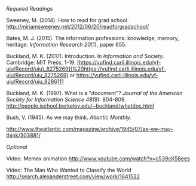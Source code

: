 *Required Readings*

Sweeney, M. (2014). How to read for grad school.
<http://miriamsweeney.net/2012/06/20/readforgradschool/>

Bates, M. J. (2015). The information professions: knowledge, memory,
heritage. *Information Research 20*(1), paper 655.

Buckland, M. K. (2017). Introduction. In *Information and Society*.
Cambridge: MIT Press, 1-19.
[https://vufind.carli.illinois.edu/vf-uiu/Record/uiu\_8275269](%20https://vufind.carli.illinois.edu/vf-uiu/Record/uiu_8275269)
or <https://vufind.carli.illinois.edu/vf-uiu/Record/uiu_8286111>

Buckland, M. K. (1997). What is a "document"? *Journal of the American
Society for Information Science* *48*(9): 804-809.
<http://people.ischool.berkeley.edu/~buckland/whatdoc.html>

Bush, V. (1945). As we may think. *Atlantic Monthly.*

<http://www.theatlantic.com/magazine/archive/1945/07/as-we-may-think/303881/>

*Optional*

Video: Memex animation <http://www.youtube.com/watch?v=c539cK58ees>

Video: The Man Who Wanted to Classify the World
<http://search.alexanderstreet.com/view/work/1641522>

